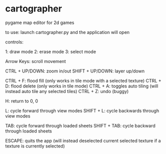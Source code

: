 # cartographer
pygame map editor for 2d games

to use:
launch cartographer.py and the application will open

controls:

1: draw mode
2: erase mode
3: select mode

Arrow Keys: scroll movement

CTRL + UP/DOWN: zoom in/out
SHIFT + UP/DOWN: layer up/down

CTRL + F: flood fill (only works in tile mode with a selected texture)
CTRL + D: flood delete (only works in tile mode)
CTRL + A: toggles auto tiling (will instead auto tile any selected tiles)
CTRL + Z: undo (buggy)

H: return to 0, 0

L: cycle forward through view modes
SHIFT + L: cycle backwards through view modes

TAB: cycle forward through loaded sheets
SHIFT + TAB: cycle backward through loaded sheets

ESCAPE: quits the app (will instead deselected current selected texture if a texture is currently selected)

